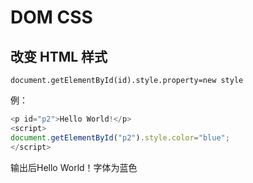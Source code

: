 # DOM CSS

## 改变 HTML 样式

```
document.getElementById(id).style.property=new style
```	
		
例：

```javascript
<p id="p2">Hello World!</p>
<script>
document.getElementById("p2").style.color="blue";
</script>
```	
		
输出后Hello World！字体为蓝色
